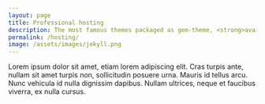 ```yaml
---
layout: page
title: Professional hosting
description: The most famous themes packaged as gem-theme, <strong>available fo free!</strong><br><strong>Ready-to-use</strong> themes, enriched with <strong>useful and powerful features.</strong>
permalink: /hosting/
image: /assets/images/jekyll.png
---
```

Lorem ipsum dolor sit amet, etiam lorem adipiscing elit. Cras turpis ante, nullam sit amet turpis non, sollicitudin posuere urna. Mauris id tellus arcu. Nunc vehicula id nulla dignissim dapibus. Nullam ultrices, neque et faucibus viverra, ex nulla cursus.